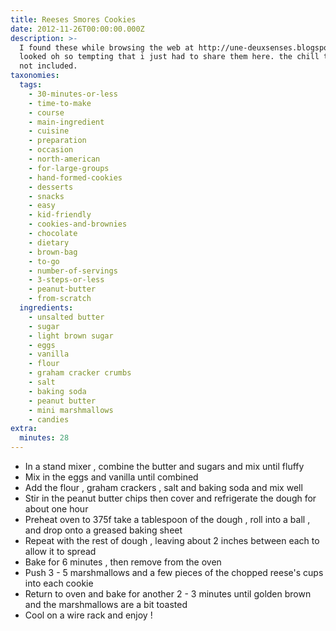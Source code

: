 ```yaml
---
title: Reeses Smores Cookies
date: 2012-11-26T00:00:00.000Z
description: >-
  I found these while browsing the web at http://une-deuxsenses.blogspot. they
  looked oh so tempting that i just had to share them here. the chill time is
  not included.
taxonomies:
  tags:
    - 30-minutes-or-less
    - time-to-make
    - course
    - main-ingredient
    - cuisine
    - preparation
    - occasion
    - north-american
    - for-large-groups
    - hand-formed-cookies
    - desserts
    - snacks
    - easy
    - kid-friendly
    - cookies-and-brownies
    - chocolate
    - dietary
    - brown-bag
    - to-go
    - number-of-servings
    - 3-steps-or-less
    - peanut-butter
    - from-scratch
  ingredients:
    - unsalted butter
    - sugar
    - light brown sugar
    - eggs
    - vanilla
    - flour
    - graham cracker crumbs
    - salt
    - baking soda
    - peanut butter
    - mini marshmallows
    - candies
extra:
  minutes: 28
---
```

 - In a stand mixer , combine the butter and sugars and mix until fluffy
 - Mix in the eggs and vanilla until combined
 - Add the flour , graham crackers , salt and baking soda and mix well
 - Stir in the peanut butter chips then cover and refrigerate the dough for about one hour
 - Preheat oven to 375f take a tablespoon of the dough , roll into a ball , and drop onto a greased baking sheet
 - Repeat with the rest of dough , leaving about 2 inches between each to allow it to spread
 - Bake for 6 minutes , then remove from the oven
 - Push 3 - 5 marshmallows and a few pieces of the chopped reese's cups into each cookie
 - Return to oven and bake for another 2 - 3 minutes until golden brown and the marshmallows are a bit toasted
 - Cool on a wire rack and enjoy !
